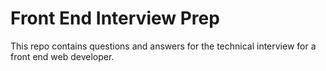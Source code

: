 # Front End Interview Prep

This repo contains questions and answers for the technical interview for a front
end web developer.
